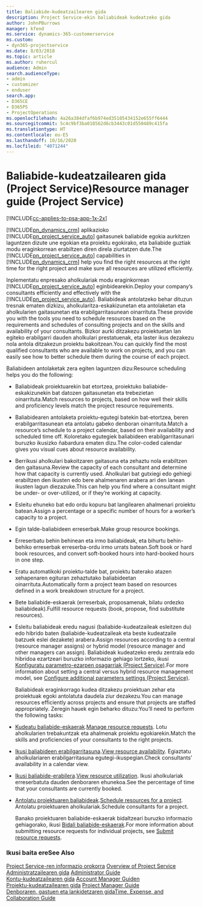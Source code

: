 ```yaml
---
title: Baliabide-kudeatzailearen gida
description: Project Service-ekin baliabideak kudeatzeko gida
author: JohnPBurrows
manager: kfend
ms.service: dynamics-365-customerservice
ms.custom:
- dyn365-projectservice
ms.date: 8/03/2018
ms.topic: article
ms.author: ruhercul
audience: Admin
search.audienceType:
- admin
- customizer
- enduser
search.app:
- D365CE
- D365PS
- ProjectOperations
ms.openlocfilehash: 4a26a384dfaf6b974ed35105434152e655ff6444
ms.sourcegitcommit: 5c4c9bf3ba018562d6cb3443c01d550489c415fa
ms.translationtype: HT
ms.contentlocale: eu-ES
ms.lasthandoff: 10/16/2020
ms.locfileid: "4071244"
---
```

# <a name="resource-manager-guide-project-service"></a><span data-ttu-id="a5182-103">Baliabide-kudeatzailearen gida (Project Service)</span><span class="sxs-lookup"><span data-stu-id="a5182-103">Resource manager guide (Project Service)</span></span>

[!INCLUDE[cc-applies-to-psa-app-1x-2x](../includes/cc-applies-to-psa-app-1x-2x.md)]

<span data-ttu-id="a5182-104">[!INCLUDE[pn_dynamics_crm](../includes/pn-dynamics-crm.md)] aplikazioko [!INCLUDE[pn_project_service_auto](../includes/pn-project-service-auto.md)] gaitasunek baliabide egokia aurkitzen laguntzen dizute une egokian eta proiektu egokirako, eta baliabide guztiak modu eraginkorrean erabiltzen diren direla ziurtatzen dute.</span><span class="sxs-lookup"><span data-stu-id="a5182-104">The [!INCLUDE[pn_project_service_auto](../includes/pn-project-service-auto.md)] capabilities in [!INCLUDE[pn_dynamics_crm](../includes/pn-dynamics-crm.md)] help you find the right resources at the right time for the right project and make sure all resources are utilized efficiently.</span></span>  
  
 <span data-ttu-id="a5182-105">Inplementatu enpresako aholkulariak modu eraginkorrean [!INCLUDE[pn_project_service_auto](../includes/pn-project-service-auto.md)] eginbidearekin.</span><span class="sxs-lookup"><span data-stu-id="a5182-105">Deploy your company’s consultants efficiently and effectively with the [!INCLUDE[pn_project_service_auto](../includes/pn-project-service-auto.md)].</span></span> <span data-ttu-id="a5182-106">Baliabideak antolatzeko behar dituzun tresnak ematen dizkizu, aholkularitza-eskakizunetan eta antolaketan eta aholkularien gaitasunetan eta erabilgarritasunean oinarrituta.</span><span class="sxs-lookup"><span data-stu-id="a5182-106">These provide you with the tools you need to schedule resources based on the requirements and schedules of consulting projects and on the skills and availability of your consultants.</span></span> <span data-ttu-id="a5182-107">Bizkor aurki ditzakezu proiektuetan lan egiteko erabilgarri dauden aholkulari prestatuenak, eta laster ikus dezakezu nola antola ditzakezun proiektu bakoitzean.</span><span class="sxs-lookup"><span data-stu-id="a5182-107">You can quickly find the most qualified consultants who are available to work on projects, and you can easily see how to better schedule them during the course of each project.</span></span>  
  
 <span data-ttu-id="a5182-108">Baliabideen antolaketak zera egiten laguntzen dizu:</span><span class="sxs-lookup"><span data-stu-id="a5182-108">Resource scheduling helps you do the following:</span></span>  
  
- <span data-ttu-id="a5182-109">Baliabideak proiektuarekin bat etortzea, proiektuko baliabide-eskakizunekin bat datozen gaitasunetan eta trebezietan oinarrituta.</span><span class="sxs-lookup"><span data-stu-id="a5182-109">Match resources to projects, based on how well their skills and proficiency levels match the project resource requirements.</span></span>  
  
- <span data-ttu-id="a5182-110">Baliabidearen antolaketa proiektu-egutegi batekin bat-etortzea, beren erabilgarritasunean eta antolatu gabeko denboran oinarrituta.</span><span class="sxs-lookup"><span data-stu-id="a5182-110">Match a resource’s schedule to a project calendar, based on their availability and scheduled time off.</span></span> <span data-ttu-id="a5182-111">Koloretako egutegiek baliabideen erabilgarritasunari buruzko ikusizko ñabardura ematen dizu.</span><span class="sxs-lookup"><span data-stu-id="a5182-111">The color-coded calendar gives you visual cues about resource availability.</span></span>  
  
- <span data-ttu-id="a5182-112">Berrikusi aholkulari bakoitzaren gaitasuna eta zehaztu nola erabiltzen den gaitasuna.</span><span class="sxs-lookup"><span data-stu-id="a5182-112">Review the capacity of each consultant and determine how that capacity is currently used.</span></span> <span data-ttu-id="a5182-113">Aholkulari bat gutxiegi edo gehiegi erabiltzen den ikusten edo bere ahalmenaren arabera ari den lanean ikusten lagun diezazuke.</span><span class="sxs-lookup"><span data-stu-id="a5182-113">This can help you find where a consultant might be under- or over-utilized, or if they’re working at capacity.</span></span>  
  
- <span data-ttu-id="a5182-114">Esleitu ehuneko bat edo ordu kopuru bat langilearen ahalmenari proiektu batean.</span><span class="sxs-lookup"><span data-stu-id="a5182-114">Assign a percentage or a specific number of hours for a worker’s capacity to a project.</span></span>  
  
- <span data-ttu-id="a5182-115">Egin talde-baliabideen erreserbak.</span><span class="sxs-lookup"><span data-stu-id="a5182-115">Make group resource bookings.</span></span>  
  
- <span data-ttu-id="a5182-116">Erreserbatu behin behinean eta irmo baliabideak, eta bihurtu behin-behiko erreserbak erreserba-ordu irmo urrats batean.</span><span class="sxs-lookup"><span data-stu-id="a5182-116">Soft book or hard book resources, and convert soft-booked hours into hard-booked hours in one step.</span></span>  
  
- <span data-ttu-id="a5182-117">Eratu automatikoki proiektu-talde bat, proiektu baterako atazen xehapenaren egituran zehaztutako baliabideetan oinarrituta.</span><span class="sxs-lookup"><span data-stu-id="a5182-117">Automatically form a project team based on resources defined in a work breakdown structure for a project.</span></span>  
  
- <span data-ttu-id="a5182-118">Bete baliabide-eskaerak (erreserbak, proposamenak, bilatu ordezko baliabideak).</span><span class="sxs-lookup"><span data-stu-id="a5182-118">Fulfill resource requests (book, propose, find substitute resources).</span></span>  
  
- <span data-ttu-id="a5182-119">Esleitu baliabideak eredu nagusi (baliabide-kudeatzaileak esleitzen du) edo hibrido baten (baliabide-kudeatzaileak eta beste kudeatzaile batzuek eslei dezakete) arabera.</span><span class="sxs-lookup"><span data-stu-id="a5182-119">Assign resources according to a central (resource manager assigns) or hybrid model (resource manager and other managers can assign).</span></span> <span data-ttu-id="a5182-120">Baliabideak kudeatzeko eredu zentrala edo hibridoa ezartzeari buruzko informazio gehiago lortzeko, ikusi [Konfiguratu parametro-ezarpen osagarriak (Project Service)](../psa/configure-additional-parameters-settings.md).</span><span class="sxs-lookup"><span data-stu-id="a5182-120">For more information about setting a central versus hybrid resource management model, see [Configure additional parameters settings (Project Service)](../psa/configure-additional-parameters-settings.md).</span></span>  
  
  <span data-ttu-id="a5182-121">Baliabideak eraginkorrago kudea ditzakezu proiektuan zehar eta proiektuak egoki antolatuta daudela ziur dezakezu.</span><span class="sxs-lookup"><span data-stu-id="a5182-121">You can manage resources efficiently across projects and ensure that projects are staffed appropriately.</span></span> <span data-ttu-id="a5182-122">Zeregin hauek egin beharko dituzu:</span><span class="sxs-lookup"><span data-stu-id="a5182-122">You’ll need to perform the following tasks:</span></span>  
  
- <span data-ttu-id="a5182-123">[Kudeatu baliabide-eskaerak](../psa/manage-resource-requests.md).</span><span class="sxs-lookup"><span data-stu-id="a5182-123">[Manage resource requests](../psa/manage-resource-requests.md).</span></span> <span data-ttu-id="a5182-124">Lotu aholkularien trebakuntzak eta ahalmenak proiektu egokiarekin.</span><span class="sxs-lookup"><span data-stu-id="a5182-124">Match the skills and proficiencies of your consultants to the right projects.</span></span>  
  
- <span data-ttu-id="a5182-125">[Ikusi baliabideen erabilgarritasuna](../psa/view-resource-availability.md).</span><span class="sxs-lookup"><span data-stu-id="a5182-125">[View resource availability](../psa/view-resource-availability.md).</span></span> <span data-ttu-id="a5182-126">Egiaztatu aholkulariaren erabilgarritasuna egutegi-ikuspegian.</span><span class="sxs-lookup"><span data-stu-id="a5182-126">Check consultants’ availability in a calendar view.</span></span>  
  
- <span data-ttu-id="a5182-127">[Ikusi baliabide-erabilera](../psa/view-resource-utilization.md).</span><span class="sxs-lookup"><span data-stu-id="a5182-127">[View resource utilization](../psa/view-resource-utilization.md).</span></span> <span data-ttu-id="a5182-128">Ikusi aholkulariak erreserbatuta dauden denboraren ehunekoa.</span><span class="sxs-lookup"><span data-stu-id="a5182-128">See the percentage of time that your consultants are currently booked.</span></span>  
  
- <span data-ttu-id="a5182-129">[Antolatu proiektuaren baliabideak](../psa/schedule-resources-project.md).</span><span class="sxs-lookup"><span data-stu-id="a5182-129">[Schedule resources for a project](../psa/schedule-resources-project.md).</span></span> <span data-ttu-id="a5182-130">Antolatu proiektuaren aholkulariak.</span><span class="sxs-lookup"><span data-stu-id="a5182-130">Schedule consultants for a project.</span></span>  
  
  <span data-ttu-id="a5182-131">Banako proiektuaren baliabide-eskaerak bidaltzeari buruzko informazio gehiagorako, ikusi [Bidali baliabide-eskaerak](../psa/submit-resource-requests.md).</span><span class="sxs-lookup"><span data-stu-id="a5182-131">For more information about submitting resource requests for individual projects, see [Submit resource requests](../psa/submit-resource-requests.md).</span></span>  
  
### <a name="see-also"></a><span data-ttu-id="a5182-132">Ikusi baita ere</span><span class="sxs-lookup"><span data-stu-id="a5182-132">See Also</span></span>  
 <span data-ttu-id="a5182-133">[Project Service-ren informazio orokorra](../psa/overview.md) </span><span class="sxs-lookup"><span data-stu-id="a5182-133">[Overview of Project Service](../psa/overview.md) </span></span>  
 <span data-ttu-id="a5182-134">[Administratzailearen gida](../psa/admin-guide.md) </span><span class="sxs-lookup"><span data-stu-id="a5182-134">[Administrator Guide](../psa/admin-guide.md) </span></span>  
 <span data-ttu-id="a5182-135">[Kontu-kudeatzailearen gida](../psa/account-manager-guide.md) </span><span class="sxs-lookup"><span data-stu-id="a5182-135">[Account Manager Guiden](../psa/account-manager-guide.md) </span></span>  
 <span data-ttu-id="a5182-136">[Proiektu-kudeatzailearen gida](../psa/project-manager-guide.md) </span><span class="sxs-lookup"><span data-stu-id="a5182-136">[Project Manager Guide](../psa/project-manager-guide.md) </span></span>  
 [<span data-ttu-id="a5182-137">Denboraren, gastuen eta lankidetzaren gida</span><span class="sxs-lookup"><span data-stu-id="a5182-137">Time, Expense, and Collaboration Guide</span></span>](../psa/time-expense-collaboration-guide.md)
